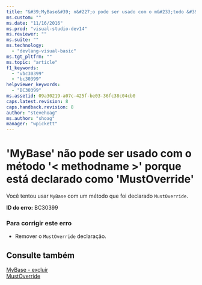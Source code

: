 ```yaml
---
title: "&#39;MyBase&#39; n&#227;o pode ser usado com o m&#233;todo &#39;&lt; methodname &gt;&#39; porque est&#225; declarado como &#39;MustOverride&#39; | Microsoft Docs"
ms.custom: ""
ms.date: "11/16/2016"
ms.prod: "visual-studio-dev14"
ms.reviewer: ""
ms.suite: ""
ms.technology: 
  - "devlang-visual-basic"
ms.tgt_pltfrm: ""
ms.topic: "article"
f1_keywords: 
  - "vbc30399"
  - "bc30399"
helpviewer_keywords: 
  - "BC30399"
ms.assetid: 09a30219-a07c-425f-be03-36fc38c04cb0
caps.latest.revision: 8
caps.handback.revision: 8
author: "stevehoag"
ms.author: "shoag"
manager: "wpickett"
---
```

# &#39;MyBase&#39; n&#227;o pode ser usado com o m&#233;todo &#39;&lt; methodname &gt;&#39; porque est&#225; declarado como &#39;MustOverride&#39;
Você tentou usar `MyBase` com um método que foi declarado `MustOverride`.  
  
 **ID do erro:** BC30399  
  
### Para corrigir este erro  
  
-   Remover o `MustOverride` declaração.  
  
## Consulte também  
 [MyBase \- excluir](http://msdn.microsoft.com/pt-br/52491d06-6451-4f6f-9aa6-8fab59bbc2b9)   
 [MustOverride](../../visual-basic/language-reference/modifiers/mustoverride.md)
